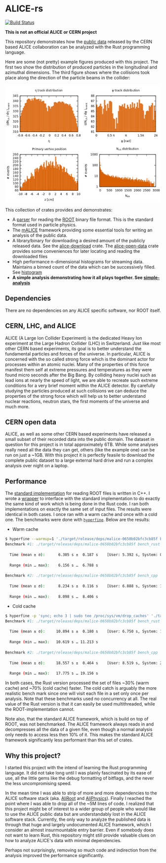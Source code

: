 # ALICE-rs #
[![Build Status](https://travis-ci.org/cbourjau/alice-rs.svg)](https://travis-ci.org/cbourjau/alice-rs)

**This is not an official ALICE or CERN project**


This repository demonstrates how the [public data](http://opendata.cern.ch/collection/ALICE-Reconstructed-Data) released by the CERN based ALICE collaboration can be analyzed with the Rust programming language.

Here are some (not pretty) example figures produced with this project. The first two show the distribution of produced particles in the longitudinal and azimuthal dimensions. The third figure shows where the collisions took place along the direction of the particle beams in the collider:

![result-plot](./examples/simple-analysis/result.png)

This collection of crates provides and demonstrates:
* A [parser](https://github.com/cbourjau/alice-rs/tree/master/root-io) for reading the [ROOT](https://root.cern.ch/) binary file format. This is the standard format used in particle physics.
* The [mALICE](https://github.com/cbourjau/alice-rs/tree/master/malice) framework providing some essential tools for writing an analysis of the public data.
* A library/binary for downloading a desired amount of the publicly released data. See the [alice-download](https://github.com/cbourjau/alice-rs/tree/master/alice-download) crate. The [alice-open-data](https://github.com/cbourjau/alice-rs/tree/master/alice-open-data) crate provides some conveniences for later locating and reading the downloaded files
* High performance n-dimensional histograms for streaming data.
  Maintains a binned count of the data which can be successively filled. See [histogram](https://github.com/cbourjau/alice-rs/tree/master/histogram)
* **A  simple analysis demonstrating how it all plays together. See [simple-analysis](https://github.com/cbourjau/alice-rs/tree/master/examples/simple-analysis)**

## Dependencies

There are no dependencies on any ALICE specific software, nor ROOT itself. 

## CERN, LHC, and ALICE

ALICE (A Large Ion Collider Experiment) is the dedicated Heavy Ion experiment at the Large Hadron Collider (LHC) in Switzerland. Just like most other CERN based experiments, its goal is to better understand the fundamental particles and forces of the universe. In particular, ALICE is concerned with the so called strong force which is the dominant actor for processes within an atomic nuclei. Many of the properties of this force manifest them self at extreme pressures and temperatures as they were found micro seconds after the Big Bang. By colliding heavy nuclei such as lead ions at nearly the speed of light, we are able to recreate such extreme conditions for a very brief moment within the ALICE detector. By carefully studying the particles produced at such collisions we can deduce the properties of the strong force which will help us to better understand nuclear reactions, neutron stars, the first moments of the universe and much more.

## CERN open data

ALICE, as well as some other CERN based experiments have released a small subset of their recorded data into the public domain. The dataset in question for this project is in total approximately 6TB. While some analyses really need all the data they can get, others (like the example one) can be run on just a ~1GB. With this project it is perfectly feasile to download the complete public dataset to a large external hard drive and run a complex analysis over night on a laptop.

## Performance

The [standard implementation]((https://root.cern.ch/)) for reading ROOT files is written in C++. I wrote a [wrapper](https://github.com/cbourjau/alice-sys) to interface with the standard implementation to do exactly the same kind of work which is being done in the Rust code. I ran both implementations on exactly the same set of input files. The results were identical in both cases. I once ran with a warm cache and once with a cold one. The benchmarks were done with [`hyperfine`](https://github.com/sharkdp/hyperfine). Below are the results:

- Warm cache
``` bash
$ hyperfine --warmup=1 './target/release/deps/malice-0650b02bfc3cb85f bench_rust' './target/release/deps/malice-0650b02bfc3cb85f bench_cpp'
Benchmark #1: ./target/release/deps/malice-0650b02bfc3cb85f bench_rust

  Time (mean ± σ):      6.305 s ±  0.187 s    [User: 5.392 s, System: 0.909 s]
 
  Range (min … max):    6.156 s …  6.788 s
 
Benchmark #2: ./target/release/deps/malice-0650b02bfc3cb85f bench_cpp

  Time (mean ± σ):      8.234 s ±  0.116 s    [User: 6.888 s, System: 1.347 s]
 
  Range (min … max):    8.098 s …  8.406 s
```

- Cold cache

``` bash
$ hyperfine -p 'sync; echo 3 | sudo tee /proc/sys/vm/drop_caches' './target/release/deps/malice-0650b02bfc3cb85f bench_rust' './target/release/deps/malice-0650b02bfc3cb85f bench_cpp'
Benchmark #1: ./target/release/deps/malice-0650b02bfc3cb85f bench_rust

  Time (mean ± σ):     10.894 s ±  0.180 s    [User: 6.750 s, System: 1.348 s]
 
  Range (min … max):   10.619 s … 11.213 s
 
Benchmark #2: ./target/release/deps/malice-0650b02bfc3cb85f bench_cpp

  Time (mean ± σ):     18.557 s ±  0.464 s    [User: 8.519 s, System: 2.691 s]
 
  Range (min … max):   17.775 s … 19.156 s

```

In both cases, the Rust version processed the set of files ~30% (warm cache) and ~70% (cold cache) faster. The cold catch is arguably the more realistic bench mark since one will visit each file in a set only once per analysis. Note that these benchmarks used no concurrency at all. The real value of the Rust version is that it can easily be used multithreaded, while the ROOT-implementation cannot.

Note also, that the standard ALICE framework, which is build on top of ROOT, was not benchmarked. The ALICE framework always reads in and decompresses all the data of a given file, even though a normal analysis only needs to access less then 10% of it. This makes the standard ALICE framework significantly less performant than this set of crates.

<!-- ### Having a parallel io thread with a FIFO buffer -->
<!-- In the standard framework, each collision is read in from disk and processed sequentially. ALICE-rs does these two things in separate threads using `chan`'s MPMC model which even comes with a buffer finite buffer. This is something which I would have dreaded to do in c++. In Rust it turned out to be a piece of cake in Rust. -->

<!-- ### A high performance n-dimensional histogram -->
<!-- Another performace boost This project also implements an n-dimensional histogram, which appears to be significantly faster than ROOT's alternative. This becomes especially important if a histogram has to be filled in nested loops (which is the case in the example analysis). -->


## Why this project?

I started this project with the intend of learning the Rust programming language. It did not take long until I was plainly fascinated by its ease of use, all the little gems like the debug formatting of bitflags, and the never the less uncompromising speed. 

In the mean time I was able to strip of more and more dependencies to the ALICE software stack (aka. [AliRoot](https://github.com/alisw/AliRoot) and [AliPhysics](https://github.com/alisw/AliPhysics)). Finally I reached the point where I was able to drop all of the ~5M lines of code.
I realized that this project might be of interest to a wider group of people who would like to use the ALICE public data but are understandably lost in the ALICE software stack. Currently, the only way to analyze the published data is through that huge and largely undocumented ALICE framework, which I consider an almost insurmountable entry barrier. Even if somebody does not want to learn Rust, this repository might still provide valuable clues on how to analyze ALICE's data with minimal dependencies.

Perhaps not surprisingly, removing so much code and indirection from the analysis improved the performance significantly. 

